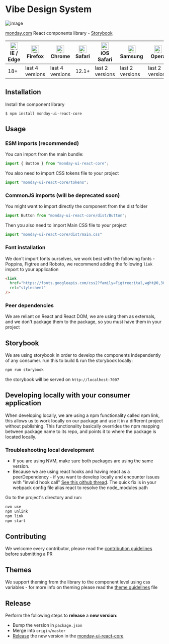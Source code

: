 # Vibe Design System

![image](https://user-images.githubusercontent.com/60314759/147566893-63c5209a-8b83-4f32-af61-8b4c350ec770.png)

[monday.com](https://www.monday.com) React components library - [Storybook](https://style.monday.com)

| [<img src="https://raw.githubusercontent.com/alrra/browser-logos/master/src/edge/edge_48x48.png" alt="Edge" width="24px" height="24px" />](http://godban.github.io/browsers-support-badges/)</br>IE / Edge | [<img src="https://raw.githubusercontent.com/alrra/browser-logos/master/src/firefox/firefox_48x48.png" alt="Firefox" width="24px" height="24px" />](http://godban.github.io/browsers-support-badges/)</br>Firefox | [<img src="https://raw.githubusercontent.com/alrra/browser-logos/master/src/chrome/chrome_48x48.png" alt="Chrome" width="24px" height="24px" />](http://godban.github.io/browsers-support-badges/)</br>Chrome | [<img src="https://raw.githubusercontent.com/alrra/browser-logos/master/src/safari/safari_48x48.png" alt="Safari" width="24px" height="24px" />](http://godban.github.io/browsers-support-badges/)</br>Safari | [<img src="https://raw.githubusercontent.com/alrra/browser-logos/master/src/safari-ios/safari-ios_48x48.png" alt="iOS Safari" width="24px" height="24px" />](http://godban.github.io/browsers-support-badges/)</br>iOS Safari | [<img src="https://raw.githubusercontent.com/alrra/browser-logos/master/src/samsung-internet/samsung-internet_48x48.png" alt="Samsung" width="24px" height="24px" />](http://godban.github.io/browsers-support-badges/)</br>Samsung | [<img src="https://raw.githubusercontent.com/alrra/browser-logos/master/src/opera/opera_48x48.png" alt="Opera" width="24px" height="24px" />](http://godban.github.io/browsers-support-badges/)</br>Opera |
| --------- | --------- | --------- | --------- | --------- | --------- | --------- |
| 18+ | last 4 versions| last 4 versions| 12.1+| last 2 versions| last 2 versions| last 2 versions |

## Installation

Install the component library

```
$ npm install monday-ui-react-core
```

## Usage

### ESM imports (recommended)

You can import from the main bundle:

```javascript
import { Button } from "monday-ui-react-core";
```

You also need to import CSS tokens file to your project

```javascript
import "monday-ui-react-core/tokens";
```

### CommonJS imports (will be deprecated soon)

You might want to import directly the component from the dist folder

```javascript
import Button from "monday-ui-react-core/dist/Button";
```

Then you also need to import Main CSS file to your project

```javascript 
import "monday-ui-react-core/dist/main.css"
```

### Font installation

We don't import fonts ourselves, we work best with the following fonts -
Poppins, Figtree and Roboto, we recommend adding the following `link` import to your application

```html
<link
  href="https://fonts.googleapis.com/css2?family=Figtree:ital,wght@0,300;0,400;0,500;0,600;0,700;0,800;0,900;1,300;1,400;1,500;1,600;1,700;1,800;1,900&family=Poppins:ital,wght@0,100;0,200;0,300;0,400;0,500;0,600;0,700;0,800;0,900;1,100;1,200;1,300;1,400;1,500;1,600;1,700;1,800;1,900&display=swap"
  rel="stylesheet"
/>
```

### Peer dependencies

We are reliant on React and React DOM, we are using them as externals, and we don't package them to the package, so you must have them in your project

## Storybook

We are using storybook in order to develop the components independently of any consumer.
run this to build & run the storybook locally:

```bash
npm run storybook
```

the storybook will be served on `http://localhost:7007`

## Developing locally with your consumer application

When developing locally, we are using a npm functionality called npm link, this allows us to
work locally on our package and use it in a different project without publishing.
This functionality basically overrides the npm mapping between package name to its repo, and points it to where the package is located locally.

### Troubleshooting local development

- If you are using NVM, make sure both packages are using the same version.
- Because we are using react hooks and having react as a peerDependency - if you want to develop locally and encounter issues with "invalid hook call" [See this github thread](https://github.com/facebook/react/issues/13991). The quick fix is in your webpack config file alias react to resolve the node_modules path

Go to the project's directory and run:

```zsh
nvm use
npm unlink
npm link
npm start
```

## Contributing

We welcome every contributor, please read the [contribution guidelines](CONTRIBUTING.md) before submitting a PR

## Themes

We support theming from the library to the component level using css variables - for more info on theming please read the [theme guidelines](THEME_README.md) file

## Release

Perform the following steps to **release** a **new version**:

- Bump the version in `package.json`
- Merge into `origin/master`
- [Release](https://docs.github.com/en/free-pro-team@latest/github/administering-a-repository/managing-releases-in-a-repository) the new version in the [monday-ui-react-core
  ](https://github.com/mondaycom/monday-ui-react-core)
